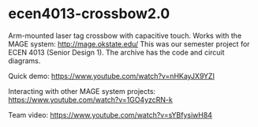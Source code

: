 ecen4013-crossbow2.0
====================

Arm-mounted laser tag crossbow with capacitive touch. Works with the MAGE system: http://mage.okstate.edu/
This was our semester project for ECEN 4013 (Senior Design 1). The archive has the code and circuit diagrams.

Quick demo:
https://www.youtube.com/watch?v=nHKayJX9YZI

Interacting with other MAGE system projects:
https://www.youtube.com/watch?v=1GO4yzcRN-k

Team video:
https://www.youtube.com/watch?v=sYBfysiwH84

